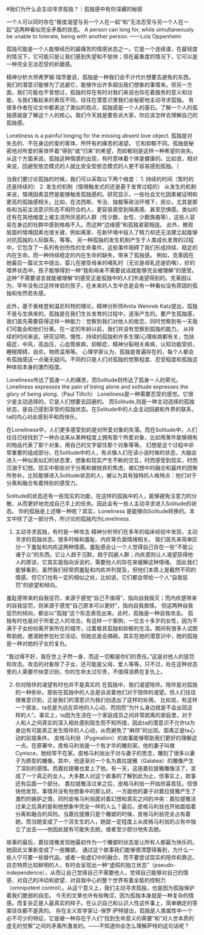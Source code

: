 #﻿我们为什么会主动寻求孤独？｜孤独感中有你深藏的秘密

一个人可以同时存在“极度渴望与另一个人在一起”和“无法忍受与另一个人在一起”这两种看似完全矛盾的状态。 A person can long for, while simultaneously be unable to tolerate, being with another person. ——Lois Oppenheim

孤独可能是一个人能够经历的最痛苦的情感状态之一。它是一个连续谱，在最轻度的情况下，它可能只是让我们感到失望和不愉快；但在最重度的情况下，它可以是一种完全无法忍受的折磨感。

精神分析大师弗罗姆·瑞茨曼说，孤独是一种我们会不计代价想要去避免的东西。我们的潜意识能够为了逃避它，能够作出许多超出我们想象的事情来。但另一方面，我们可能也不曾想过，孤独的存在有时对我们来说也存在着服务的意义和功能，与我们看起来的表现不同，往往在潜意识里我们会秘密地主动寻求孤独。 有很多作者在论文中都表达了类似的观点，孤独感是一个人的基石。了解一个人的孤独感就是了解这个人的核心。我们今天就是要告诉大家，你应该怎样去理解自己的孤独感。

Loneliness is a painful longing for the missing absent love object. 孤独是对失去的、不在身边的爱的客体，所怀有的痛苦的渴望。 它和抑郁不同。孤独是秘密地对所爱的客体怀着“得到”或“归来”的希望，而抑郁则是这样一种希望的丧失。从这个方面来说，孤独这种情感的出现，有时意味着个体是健康的。比如说，相对来说，回避型依恋模式的人就比安全型依恋模式的人更不容易感到孤独。（

当我们要讨论孤独的时候，我们可以采取以下两个维度： 1. 持续的时间（暂时的还是持续的） 2. 发生的机制（情境触发式的还是基于发育过程的） 从发生的机制来说，情境因素显然是能够触发孤独感的。研究显示，一些社会文化因素被证明和更高的孤独感相关。比如，在法西斯、专治、独裁等政治环境下，民众，尤其是那些和当前主流意识形态不相符合的人，更容易感受到隔离感、甚至恐惧感。类似的还有在其他维度上被主流所厌恶的人群（性少数、女性、少数族裔等），这些人容易在身边的社群中感到格格不入。而这种“边缘感”和孤独紧密相连。 此外，微观层面的情境因素也很关键，例如离家、在新环境中投入了精力却还无法建立起能够对抗孤独的人际联系，等等。 另一种孤独的发生机制产生于人类成长发育的过程中。它包含了一系列有创伤性的生命事件。这些事件阻碍了我们形成持续、稳定的内在生命。而一种持续稳定的内在生命的缺失，带来了孤独感。 例如，克莱因在她最后一篇论文中提出，婴儿在接受母亲的哺乳时（无论是母乳还是奶嘴），好的喂养状态中，孩子能够得到一种“我和母亲不需要说话就能够完全被理解”的感受。这种“不需要语言就能被理解”的感受正是孤独中的人们所渴望得到的。克莱因认为，早年没有过这样体验的孩子，在未来的人生中总是会有一种看似没有原因的孤独和怅然若失感。

此外，基于奥格登和温尼科特的理论，精神分析师Anita Weinreb Katz提出，孤独不是与生俱来的。孤独是在我们生长发育的过程中，逐渐产生的。要产生孤独感，我们首先需要获得这样一种能力：觉察到我们对他人的依恋，同时觉察到有一天我们可能会和他们分离。在一定的年龄以前，我们并没有觉察到孤独的能力。 从持续的时间来说，研究证明，慢性、持续的孤独和许多生理/心理疾病都有关，包括癌症，中风，高血压，心血管疾病，抑郁症，精神分裂相关疾病，认知功能受损，睡眠障碍，自杀，物质滥用等。 心理学家认为，孤独是普遍存在的，每个人都会有孤独感这一点毫无疑问。不同的只是人们对孤独的觉察程度、忍受程度和孤独这种体验本身的激烈程度。

Loneliness传达了孤身一人的痛苦，而Solitude则传达了孤身一人的荣光。 Loneliness expresses the pain of being alone and solitude expresses the glory of being along.（Paul Tillich） Loneliness是一种需要忍受的感觉。它很少是主动选择的。它是人们想要去回避的。 而Solitude,则是一种主动选择的孤独状态，是自己感到享受的孤独状态。在Solitude中的人会主动回避和外界的联系，ta的内心对此感到平和而快乐。

在Loneliness中，人们更多感受到的是对所爱对象的失落。而在Solitude中，人们往往已经找到了一种办法来从某种程度上拥有那个所爱对象，比如用某件能够拥有的物品代表了那个对象，用自己的文字留住那个对象等等。 幻想是这个过程中非常重要的组成部分。在Solitude中的人，有点像人们在读小说时候的状态，大脑会进入一种似真似幻的状态里，想象和现实产生不断的交互，时而感受到现实，时而沉溺于幻想。现实中那些对于分离和被抛弃的焦虑，被幻想中的融合和最终的团聚所弥补。比较能够进入Solitude状态的人，被认为具有独特的人格特点：他们对于分离和融合有着特别的感受力。

Solitude的状态还有一些现实的功能，在这样的孤独中的人，能够避免注意力的分散，从而更好地完成自己手上的任务。因此会有一些人主动寻求进入Solitude的状态。 你的孤独是上述哪一种呢？其实，Loneliness 是能够向Solitude转换的。本文中除了这一部分外，所讨论的孤独均为Loneliness.

1. 主动寻求孤独，有时是一种攻击 精神分析师们在多年的临床经验中发现，主动寻求的孤独状态，很多时候和羞耻、内疚等负面情绪相关。 我们首先来简单区分一下羞耻和内疚这两种情感。羞耻感会让一个人觉得自己存在一些“不能公诸于众”的东西。它让人趋于沉默，趋于回避人群；内疚感则让人渴望获得他人的原谅，它其实是指向诉说的，需要他人的存在来缓解这种情绪。 因此我们能够看到，虽然我们经常把羞耻和内疚并列提及，但他们本质上是截然不同的情感。但它们也有一定的相似之处，比如说，它们都会带给一个人“自我惩罚”的欲望和倾向。

羞耻感带来的自我惩罚，来源于感觉“自己不值得”，指向自我毁灭；而内疚感带来的自我惩罚，则来源于感觉“自己原本可以更好”，指向自我救赎。 但这两种自我惩罚的倾向，都会以“孤独”这个形态表现出来。此时，孤独是一种自我攻击。 孤独有时也是对于所爱之人的攻击。有这样一个案例，一位五十多岁的女性，因为不满于子女纷纷离开家所在的城市，过着极其孤独和抑郁的生活。期间有很多人试图帮助她，邀请她参加社交活动，但她总是会搞砸。其实在她的潜意识中，她的孤独是一种对她的子女的复仇。

“我过得不好，我在世上孑然一身，而这一切都是你们的责任。”这是对他人的惩罚和攻击。攻击的对象除了子女，还可能是父母、爱人等等。只不过，处在这种状态里的人需要尽快意识到，你的生命太过珍贵，不值得浪费在复仇上。

2. 你对陪伴的渴望有时也并不是真实的 在孤独中，我们渴望陪伴。陪伴是对孤独的一种弥补。那些在孤独中的人总是诉说着他们对于陪伴的渴望。但人们往往很难意识到，正是我们的潜意识为我们创造出了这样的处境。 比如说，有这样一个朋友，ta总是为远在异地的人心动，而抱怨“为什么身边就是不会出现这样的人”。事实上，ta因为生活在一个家庭成员之间非常疏离的家庭里，对于人和人之间真实的深入相处感到陌生而不知所措，因此ta的潜意识不允许ta为身边有可能真正发生陪伴的人心动，从而避免了“麻烦”的出现。距离正是ta心动的前提条件。 皮格马利翁（Pygmalion）的故事能够帮助我们更好的理解这一点。在原著中，皮格马利翁是一个有才华的雕刻家。他的妻子叫做Cynisca，她经常不在家。皮格马利翁出于对与妻子的思念，雕刻了很多以妻子为原型的雕像。其中，他逐渐对一个名为嘉拉提雅（Galatea）的雕像产生了深刻的感情。而嘉拉提雅也爱上了他。有一天，这座嘉拉提雅雕像活了，变成了一个真正的女人。大多数人对这个故事的了解到此为止，但事实上，故事还有后面一个部分。 嘉拉提雅活过来之后，皮格马利翁一开始欣喜若狂。但很快他发现，事情并没有他想象中的那么好。一方面他的妻子对嘉拉提雅产生了激烈的嫉妒之情，同时皮格马利翁面对着幻想和真实之间的冲突：嘉拉提雅活过来之后真的是和他想象中完全一样的人么？最后，皮格马利翁也开始面临着分离和融合的风险。当嘉拉提雅只是个雕塑的时候，皮格马利翁完全占有着她，而当她变成了一个活生生的人，她就一定程度上从皮格马利翁的占有中独立了出去——他因此就有可能失去她，或者至少部分地失去她。

故事的最后，嘉拉提雅发现她最初作为一个雕塑的状态是让所有人都最为快乐的。她因此又重新变成了一座雕塑。 通过这个故事我们能够很清楚得看到，为什么一些人宁可要一些替代品，或者一些虚幻中的融合，而不要尝试现实的陪伴和靠近。 自恋特质比较鲜明的人，有时会呈现出一种“虚假的独立状态”（pseudo-independence），从而让自己觉得自己不需要他人，觉得自己能够对自己的情感、对自己的冲动和欲望、对自我中心的整个世界有着全能的控制力（omnipotent control）。从这个意义上，我们主动寻求孤独，也是因为孤独保护着我们脆弱的自恋。 今天的文章也许有些晦涩，因为孤独本身就是一种复杂的情感。而复杂正是人最真实的样子。在认识自己和认识人性这件事上，简单确定的答案往往都不是真的。 存在主义哲学家让-保罗·萨特提出，孤独是人类属性中一个必不可少的特征，它是被一种存在于人们“找到生命意义的需要”和“对人世本质的虚无的觉察”之间的矛盾所激发的。——不知道你会怎么理解萨特的这句话呢？

